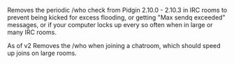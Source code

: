 Removes the periodic /who check from Pidgin 2.10.0 - 2.10.3 in IRC rooms to prevent being kicked for excess flooding, or getting "Max sendq exceeded" messages, or if your computer locks up every so often when in large or many IRC rooms.

As of v2 Removes the /who when joining a chatroom, which should speed up joins on large rooms.